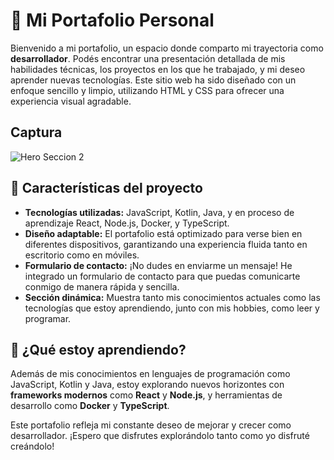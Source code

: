 # 🚀 Mi Portafolio Personal

Bienvenido a mi portafolio, un espacio donde comparto mi trayectoria como **desarrollador**. Podés encontrar una presentación detallada de mis habilidades técnicas, los proyectos en los que he trabajado, y mi deseo aprender nuevas tecnologías. Este sitio web ha sido diseñado con un enfoque sencillo y limpio, utilizando HTML y CSS para ofrecer una experiencia visual agradable.

## Captura

![Hero Seccion 2](/img/sample2.png)

## 🌟 Características del proyecto

- **Tecnologías utilizadas:** JavaScript, Kotlin, Java, y en proceso de aprendizaje React, Node.js, Docker, y TypeScript.
- **Diseño adaptable:** El portafolio está optimizado para verse bien en diferentes dispositivos, garantizando una experiencia fluida tanto en escritorio como en móviles.
- **Formulario de contacto:** ¡No dudes en enviarme un mensaje! He integrado un formulario de contacto para que puedas comunicarte conmigo de manera rápida y sencilla.
- **Sección dinámica:** Muestra tanto mis conocimientos actuales como las tecnologías que estoy aprendiendo, junto con mis hobbies, como leer y programar.

## 🌱 ¿Qué estoy aprendiendo?

Además de mis conocimientos en lenguajes de programación como JavaScript, Kotlin y Java, estoy explorando nuevos horizontes con **frameworks modernos** como **React** y **Node.js**, y herramientas de desarrollo como **Docker** y **TypeScript**.

Este portafolio refleja mi constante deseo de mejorar y crecer como desarrollador. ¡Espero que disfrutes explorándolo tanto como yo disfruté creándolo!
